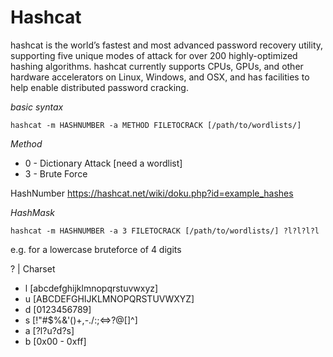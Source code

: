 # Hashcat

hashcat is the world’s fastest and most advanced password recovery utility, supporting five unique modes of attack for over 200 highly-optimized hashing algorithms. hashcat currently supports CPUs, GPUs, and other hardware accelerators on Linux, Windows, and OSX, and has facilities to help enable distributed password cracking.

*basic syntax*
```
hashcat -m HASHNUMBER -a METHOD FILETOCRACK [/path/to/wordlists/]
```

*Method* 
 - 0 - Dictionary Attack [need a wordlist]
 - 3 - Brute Force

HashNumber
https://hashcat.net/wiki/doku.php?id=example_hashes

*HashMask*
```
hashcat -m HASHNUMBER -a 3 FILETOCRACK [/path/to/wordlists/] ?l?l?l?l 
```
e.g. for a lowercase bruteforce of 4 digits

 ? | Charset
 
  - l  [abcdefghijklmnopqrstuvwxyz]
  - u  [ABCDEFGHIJKLMNOPQRSTUVWXYZ]
  - d  [0123456789]
  - s  [!"#$%&'()+,-./:;<=>?@[\]^]
  - a  [?l?u?d?s]
  - b  [0x00 - 0xff]
